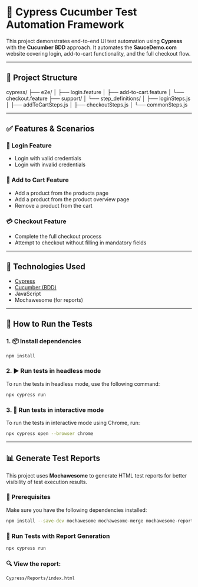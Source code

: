 # 🧪 Cypress Cucumber Test Automation Framework

This project demonstrates end-to-end UI test automation using **Cypress** with the **Cucumber BDD** approach. It automates the **SauceDemo.com** website covering login, add-to-cart functionality, and the full checkout flow.

---

## 📁 Project Structure

cypress/
├── e2e/
│ ├── login.feature
│ ├── add-to-cart.feature
│ └── checkout.feature
├── support/
│ └── step_definitions/
│ ├── loginSteps.js
│ ├── addToCartSteps.js
│ ├── checkoutSteps.js
│ └── commonSteps.js

---

## ✅ Features & Scenarios

### 🔐 Login Feature

- Login with valid credentials
- Login with invalid credentials

### 🛒 Add to Cart Feature

- Add a product from the products page
- Add a product from the product overview page
- Remove a product from the cart

### 💳 Checkout Feature

- Complete the full checkout process
- Attempt to checkout without filling in mandatory fields

---

## 🧩 Technologies Used

- [Cypress](https://www.cypress.io/)
- [Cucumber (BDD)](https://github.com/badeball/cypress-cucumber-preprocessor)
- JavaScript
- Mochawesome (for reports)

---

## 🚀 How to Run the Tests

### 1. 📦 Install dependencies

```bash
npm install
```

### 2. ▶️ Run tests in headless mode

To run the tests in headless mode, use the following command:

```bash
npx cypress run
```

### 3. 🧪 Run tests in interactive mode

To run the tests in interactive mode using Chrome, run:

```bash
npx cypress open --browser chrome
```

---

## 📊 Generate Test Reports

This project uses **Mochawesome** to generate HTML test reports for better visibility of test execution results.

### 🧰 Prerequisites

Make sure you have the following dependencies installed:

```bash
npm install --save-dev mochawesome mochawesome-merge mochawesome-report-generator
```

### 🧪 Run Tests with Report Generation

```bash
npx cypress run
```

### 🔍 View the report:

```
Cypress/Reports/index.html
```
